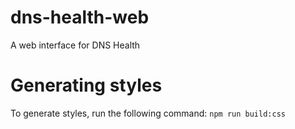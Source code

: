 # dns-health-web
A web interface for DNS Health

# Generating styles
To generate styles, run the following command:
`npm run build:css`
